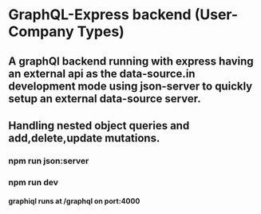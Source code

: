 # GraphQL-Express backend (User-Company Types)

## A graphQl backend running with express having an external api as the data-source.in development mode using json-server to quickly setup an external data-source server.

## Handling nested object queries and add,delete,update mutations.

### npm run json:server
### npm run dev

#### graphiql runs at /graphql on port:4000